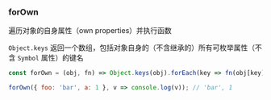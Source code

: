 ### forOwn

遍历对象的自身属性（own properties）并执行函数

`Object.keys` 返回一个数组，包括对象自身的（不含继承的）所有可枚举属性（不含 `Symbol` 属性）的键名

```js
const forOwn = (obj, fn) => Object.keys(obj).forEach(key => fn(obj[key], key, obj));
```

```js
forOwn({ foo: 'bar', a: 1 }, v => console.log(v)); // 'bar', 1
```
